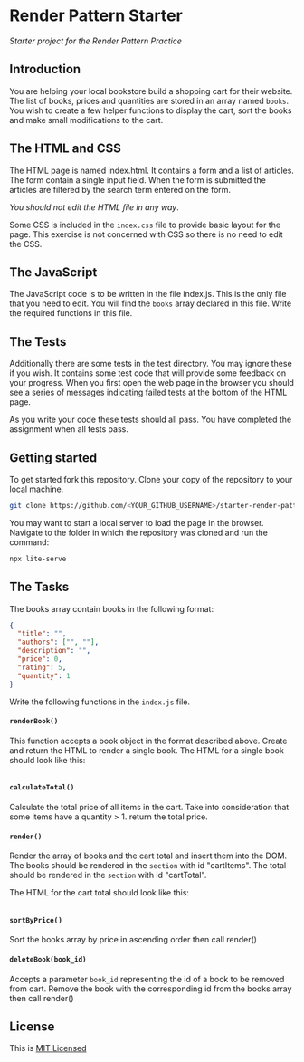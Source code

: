 # Render Pattern Starter

_Starter project for the Render Pattern Practice_

## Introduction

You are helping your local bookstore build a shopping cart for their website. The list of books, prices and quantities are stored in an array named `books`. You wish to create a few helper functions to display the cart, sort the books and make small modifications to the cart.

## The HTML and CSS

The HTML page is named index.html. It contains a form and a list of articles. The form contain a single input field. When the form is submitted the articles are filtered by the search term entered on the form.

_You should not edit the HTML file in any way_.

Some CSS is included in the `index.css` file to provide basic layout for the page. This exercise is not concerned with CSS so there is no need to edit the CSS.

## The JavaScript

The JavaScript code is to be written in the file index.js. This is the only file that you need to edit. You will find the `books` array declared in this file. Write the required functions in this file.

## The Tests

Additionally there are some tests in the test directory. You may ignore these if you wish. It contains some test code that will provide some feedback on your progress. When you first open the web page in the browser you should see a series of messages indicating failed tests at the bottom of the HTML page.

As you write your code these tests should all pass. You have completed the assignment when all tests pass.

## Getting started

To get started fork this repository. Clone your copy of the repository to your local machine.

```bash
git clone https://github.com/<YOUR_GITHUB_USERNAME>/starter-render-pattern.git
```

You may want to start a local server to load the page in the browser. Navigate to the folder in which the repository was cloned and run the command:

```bash
npx lite-serve
```

## The Tasks

The books array contain books in the following format:

```json
{
  "title": "",
  "authors": ["", ""],
  "description": "",
  "price": 0,
  "rating": 5,
  "quantity": 1
}
```

Write the following functions in the `index.js` file.

#### `renderBook()`

This function accepts a book object in the format described above.
Create and return the HTML to render a single book. The HTML for a single book should look like this:

```html

```

#### `calculateTotal()`

Calculate the total price of all items in the cart. Take into consideration that some items have a quantity > 1. return the total price.

#### `render()`

Render the array of books and the cart total and insert them into the DOM.
The books should be rendered in the `section` with id "cartItems".
The total should be rendered in the `section` with id "cartTotal".

The HTML for the cart total should look like this:

```html

```

#### `sortByPrice()`

Sort the books array by price in ascending order then call render()

#### `deleteBook(book_id)`

Accepts a parameter `book_id` representing the id of a book to be removed from cart.
Remove the book with the corresponding id from the books array then call render()

## License

This is [MIT Licensed](LICENSE)
